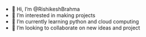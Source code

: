 - 👋 Hi, I’m @RishikeshBrahma
- 👀 I’m interested in making projects 
- 🌱 I’m currently learning python and cloud computing
- 💞️ I’m looking to collaborate on new ideas and project

<!---
RishikeshBrahma/RishikeshBrahma is a ✨ special ✨ repository because its `README.md` (this file) appears on your GitHub profile.
You can click the Preview link to take a look at your changes.
--->
